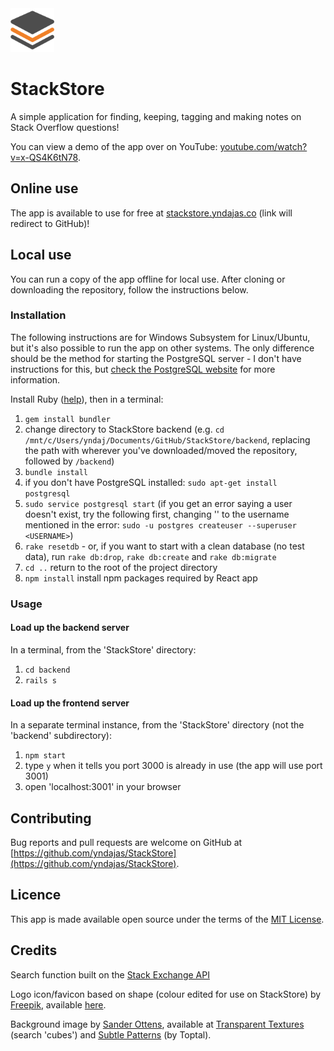 <img src="public/images/favicon/android-chrome-192x192.png" alt="app icon" title="app icon" width="70px">

# StackStore

A simple application for finding, keeping, tagging and making notes on Stack Overflow questions!

You can view a demo of the app over on YouTube: [youtube.com/watch?v=x-QS4K6tN78](https://www.youtube.com/watch?v=x-QS4K6tN78)</a>.

## Online use

The app is available to use for free at [stackstore.yndajas.co](http://stackstore.yndajas.co) (link will redirect to GitHub)!

## Local use

You can run a copy of the app offline for local use. After cloning or downloading the repository, follow the instructions below.

### Installation

The following instructions are for Windows Subsystem for Linux/Ubuntu, but it's also possible to run the app on other systems. The only difference should be the method for starting the PostgreSQL server - I don't have instructions for this, but [check the PostgreSQL website](https://www.postgresql.org) for more information.

Install Ruby ([help](https://www.ruby-lang.org/en/documentation/installation)), then in a terminal:

1. `gem install bundler`
2. change directory to StackStore backend (e.g. `cd /mnt/c/Users/yndaj/Documents/GitHub/StackStore/backend`, replacing the path with wherever you've downloaded/moved the repository, followed by `/backend`)
3. `bundle install`
4. if you don't have PostgreSQL installed: `sudo apt-get install postgresql`
5. `sudo service postgresql start` (if you get an error saying a user doesn't exist, try the following first, changing '<USERNAME>' to the username mentioned in the error: `sudo -u postgres createuser --superuser <USERNAME>`)
6. `rake resetdb` - or, if you want to start with a clean database (no test data), run `rake db:drop`, `rake db:create` and `rake db:migrate`
7. `cd ..` return to the root of the project directory
8. `npm install` install npm packages required by React app

### Usage

#### Load up the backend server

In a terminal, from the 'StackStore' directory:

1. `cd backend`
2. `rails s`

#### Load up the frontend server

In a separate terminal instance, from the 'StackStore' directory (not the 'backend' subdirectory):

1. `npm start`
2. type `y` when it tells you port 3000 is already in use (the app will use port 3001)
3. open 'localhost:3001' in your browser

## Contributing

Bug reports and pull requests are welcome on GitHub at [https://github.com/yndajas/StackStore](https://github.com/yndajas/StackStore).

## Licence

This app is made available open source under the terms of the [MIT License](https://opensource.org/licenses/MIT).

## Credits

Search function built on the [Stack Exchange API](https://api.stackexchange.com)

Logo icon/favicon based on shape (colour edited for use on StackStore) by [Freepik](https://www.flaticon.com/authors/freepik), available [here](https://www.flaticon.com/free-icon/stacked-files_17640).

Background image by [Sander Ottens](https://www.sanderottens.com), available at [Transparent Textures](https://www.transparenttextures.com) (search 'cubes') and [Subtle Patterns](https://www.toptal.com/designers/subtlepatterns/cubes) (by Toptal).
